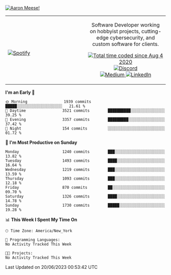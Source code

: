 [![Aaron Meese!](https://user-images.githubusercontent.com/17814535/88975338-a2aabf00-d27f-11ea-963f-8a19608716b4.png)](https://github.com/ajmeese7/readme-ascii "README ASCII")

<!-- Modified from project here: https://github.com/novatorem/novatorem -->
<table width="100%">
  <tr>
  <td width="50%">

&nbsp; <br> [![Spotify](https://ajmeese7.vercel.app/api/spotify)](https://open.spotify.com/user/ajmeese)

  </td>
  <td width="50%">
    <p align="center">
    Software Developer working on hobbyist projects, cutting-edge cybersecurity, and custom software for clients.
    </p>
    <p align="center">
      <a href="https://wakatime.com/@f726891d-3b02-46cd-9b60-e8c59f9e2b14">
        <img src="https://wakatime.com/badge/user/f726891d-3b02-46cd-9b60-e8c59f9e2b14.svg" alt="Total time coded since Aug 4 2020" title="WakaTime" />
      </a>
      <a href="http://link.aaronmeese.com/discord">
        <img src="https://img.shields.io/badge/discord-ajmeese7%234835-369?style=flat-square&logo=discord&logoColor=white&color=purple" alt="Discord" title="Discord">
      </a>
      <br />
      <a href="https://link.aaronmeese.com/medium">
        <img src="https://img.shields.io/badge/medium-ajmeese7-1DB954?style=flat-square&logo=medium&logoColor=white" alt="Medium" title="Medium">
      </a>
      <a href="https://link.aaronmeese.com/linkedin">
        <img src="https://img.shields.io/badge/linkedIn-aaronmeese-1DB954?style=flat-square&logo=linkedin&logoColor=white&color=blue" alt="LinkedIn" title="LinkedIn">
      </a>
    </p>
  </td>

</table>

[//]: <> (The `&nbsp;` is to have Aphelion take up more space)

<!--START_SECTION:waka-->
**I'm an Early 🐤** 

```text
🌞 Morning                1939 commits        █████░░░░░░░░░░░░░░░░░░░░   21.61 % 
🌆 Daytime                3521 commits        ██████████░░░░░░░░░░░░░░░   39.25 % 
🌃 Evening                3357 commits        █████████░░░░░░░░░░░░░░░░   37.42 % 
🌙 Night                  154 commits         ░░░░░░░░░░░░░░░░░░░░░░░░░   01.72 % 
```
📅 **I'm Most Productive on Sunday** 

```text
Monday                   1240 commits        ███░░░░░░░░░░░░░░░░░░░░░░   13.82 % 
Tuesday                  1493 commits        ████░░░░░░░░░░░░░░░░░░░░░   16.64 % 
Wednesday                1219 commits        ███░░░░░░░░░░░░░░░░░░░░░░   13.59 % 
Thursday                 1093 commits        ███░░░░░░░░░░░░░░░░░░░░░░   12.18 % 
Friday                   870 commits         ██░░░░░░░░░░░░░░░░░░░░░░░   09.70 % 
Saturday                 1326 commits        ████░░░░░░░░░░░░░░░░░░░░░   14.78 % 
Sunday                   1730 commits        █████░░░░░░░░░░░░░░░░░░░░   19.28 % 
```


📊 **This Week I Spent My Time On** 

```text
🕑︎ Time Zone: America/New_York

💬 Programming Languages: 
No Activity Tracked This Week

🐱‍💻 Projects: 
No Activity Tracked This Week
```


 Last Updated on 20/06/2023 00:53:42 UTC
<!--END_SECTION:waka-->
